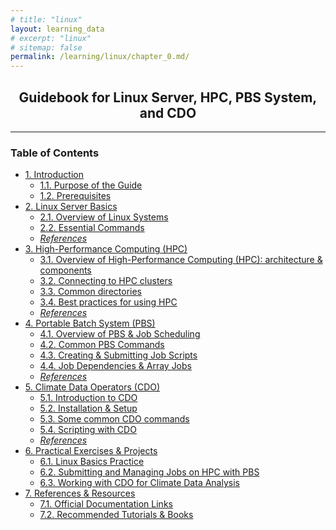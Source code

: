 ```yaml
---
# title: "linux"
layout: learning_data
# excerpt: "linux"
# sitemap: false
permalink: /learning/linux/chapter_0.md/
---
```


<!-- 
@author: Prakat Modi
Date: 2025.03.09
This is Table of content for the Linux leanring for the beginners
-->


<h2 style="text-align:center;" > Guidebook for Linux Server, HPC, PBS System, and CDO </h2>

---
### Table of Contents

- [1. Introduction](/learning/linux/chapter_1.md)
  - [1.1. Purpose of the Guide](/learning/linux/chapter_1.md#purpose-of-guide)
  - [1.2. Prerequisites](/learning/linux/chapter_1.md#prerequisites)
- [2. Linux Server Basics](/learning/linux/chapter_2.md)
  - [2.1. Overview of Linux Systems](/learning/linux/chapter_2.md#overview-of-linux-systems)
  - [2.2. Essential Commands](/learning/linux/chapter_2.md#essential-commands)
  - [*References*](/learning/linux/chapter_2.md#references)
- [3. High-Performance Computing (HPC)](/learning/linux/chapter_3.md)
  - [3.1. Overview of High-Performance Computing (HPC): architecture & components](/learning/linux/chapter_3.md#overview-of-high-performance-computing-hpc-architecture-components)
  - [3.2. Connecting to HPC clusters](/learning/linux/chapter_3.md#connecting-to-hpc-clusters)
  - [3.3. Common directories](/learning/linux/chapter_3.md#common-directories)
  - [3.4. Best practices for using HPC](/learning/linux/chapter_3.md#best-practices-for-using-hpc)
  - [*References*](/learning/linux/chapter_3.md#references)
- [4. Portable Batch System (PBS)](/learning/linux/chapter_4.md)
  - [4.1. Overview of PBS & Job Scheduling](/learning/linux/chapter_4.md#overview-of-pbs--job-scheduling)
  - [4.2. Common PBS Commands](/learning/linux/chapter_4.md#common-pbs-commands)
  - [4.3. Creating & Submitting Job Scripts](/learning/linux/chapter_4.md#creating--submitting-job-scripts)
  - [4.4. Job Dependencies & Array Jobs](/learning/linux/chapter_4.md#job-dependencies--array-jobs)
  - [*References*](/learning/linux/chapter_4.md#references)
- [5. Climate Data Operators (CDO)](/learning/linux/chapter_5.md)
  - [5.1. Introduction to CDO](/learning/linux/chapter_5.md#introduction-to-cdo)
  - [5.2. Installation & Setup](/learning/linux/chapter_5.md#installation--setup)
  - [5.3. Some common CDO commands](/learning/linux/chapter_5.md#some-common-cdo-commands)
  - [5.4. Scripting with CDO](/learning/linux/chapter_5.md#scripting-with-cdo)
  - [*References*](/learning/linux/chapter_5.md#references)
- [6. Practical Exercises & Projects](/learning/linux/chapter_6.md)
  - [6.1. Linux Basics Practice](/learning/linux/chapter_6.md#linux-basics-practice)
  - [6.2. Submitting and Managing Jobs on HPC with PBS](/learning/linux/chapter_6.md#submitting-and-managing-jobs-on-hpc-with-pbs)
  - [6.3. Working with CDO for Climate Data Analysis](/learning/linux/chapter_6.md#working-with-cdo-for-climate-data-analysis)
- [7. References & Resources](/learning/linux/chapter_7.md)
  - [7.1. Official Documentation Links](/learning/linux/chapter_7.md#official-documentation-links)
  - [7.2. Recommended Tutorials & Books](/learning/linux/chapter_7.md#recommended-tutorials-books)


